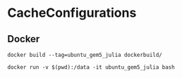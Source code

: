 # CacheConfigurations

## Docker

```
docker build --tag=ubuntu_gem5_julia dockerbuild/
```

```
docker run -v $(pwd):/data -it ubuntu_gem5_julia bash
```
